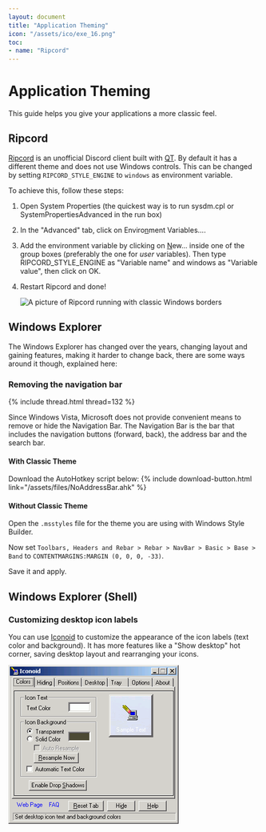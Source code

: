 ```yaml
---
layout: document
title: "Application Theming"
icon: "/assets/ico/exe_16.png"
toc:
- name: "Ripcord"
---
```


# Application Theming

This guide helps you give your applications a more classic feel.

## Ripcord

[Ripcord](https://cancel.fm/ripcord/) is an unofficial Discord client built with [QT](https://www.qt.io/). By default it has a different theme and does not use Windows controls. This can be changed by setting `RIPCORD_STYLE_ENGINE` to `windows` as environment variable.

To achieve this, follow these steps:

1. Open System Properties (the quickest way is to run <span class="example-textbox">sysdm.cpl</span> or <span class="example-textbox">SystemPropertiesAdvanced</span> in the run box)
   
2. In the "Advanced" tab, click on <span class="example-button">Enviro<u>n</u>ment Variables...</span>.

3. Add the environment variable by clicking on <span class="example-button"><u>N</u>ew...</span> inside one of the group boxes (preferably the one for *user* variables). Then type <span class="example-textbox">RIPCORD_STYLE_ENGINE</span> as "Variable name" and <span class="example-textbox">windows</span> as "Variable value", then click on <span class="example-button">OK</span>.

4. Restart Ripcord and done!

    ![A picture of Ripcord running with classic Windows borders](/assets/img/classic_ripcord.png)

## Windows Explorer

The Windows Explorer has changed over the years, changing layout and gaining features, making it harder to change back, there are some ways around it though, explained here:

### Removing the navigation bar

{% include thread.html thread=132 %}

Since Windows Vista, Microsoft does not provide convenient means to remove or hide the Navigation Bar. The Navigation Bar is the bar that includes the navigation buttons (forward, back), the address bar and the search bar.

#### With Classic Theme

Download the AutoHotkey script below: {% include download-button.html link="/assets/files/NoAddressBar.ahk" %}

#### Without Classic Theme

Open the `.msstyles` file for the theme you are using with Windows Style Builder. 

Now set `Toolbars, Headers and Rebar > Rebar > NavBar > Basic > Base > Band` to `CONTENTMARGINS:MARGIN (0, 0, 0, -33)`.

Save it and apply.

## Windows Explorer (Shell)

### Customizing desktop icon labels

You can use [Iconoid](http://www.sillysot.com/) to customize the appearance of the icon labels (text color and background). It has more features like a "Show desktop" hot corner, saving desktop layout and rearranging your icons.

<img alt="Screenshot of Iconoid" width=341 height=317 src="/assets/img/iconoid.png">